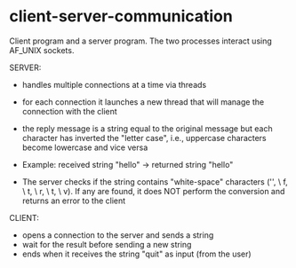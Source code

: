 # client-server-communication

Client program and a server program.
The two processes interact using AF_UNIX sockets.

SERVER:
- handles multiple connections at a time via threads

- for each connection it launches a new thread that will manage the connection with the client

- the reply message is a string equal to the original message but each character has inverted the "letter case", i.e., uppercase characters become lowercase and vice versa

- Example: received string "hello" -> returned string "hello"

- The server checks if the string contains "white-space" characters ('', \ f, \ t, \ r, \ t, \ v). If any are found, it does NOT perform the conversion and returns an error to the client

CLIENT:
- opens a connection to the server and sends a string
- wait for the result before sending a new string
- ends when it receives the string "quit" as input (from the user)

